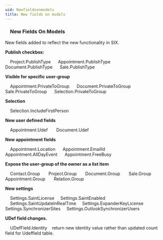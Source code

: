 ```yaml
---
uid: Newfieldsonmodels
title: New fields on models
---
```


###     New Fields On Models

New fields added to reflect the new functionality in SIX.

**Publish checkbox:**

    <see cref="SOProject.PublishType">Project.PublishType</see> 
    <see cref="SOAppointment.PublishType">Appointment.PublishType</see> 
    Document.PublishType 
    Sale.PublishType  

**Visible for specific user-group**

    <see cref="SOAppointment.PrivateToGroup">Appointment.PrivateToGroup</see> 
    <see cref="SODocument.PrivateToGroup">Document.PrivateToGroup</see> 
    Sale.PrivateToGroup 
    Selection.PrivateToGroup 

**Selection**

    <see cref="SOSelection.IncludeFirstPerson">Selection.IncludeFirstPerson</see> 

**New user defined fields**

    <see cref="SOAppointment.UDef">Appointment.Udef</see>  
    <see cref="SODocument.UDef">Document.Udef</see>  

**New appointment fields**

    <see cref="SOAppointment.Location">Appointment.Location</see> 
    <see cref="SOAppointment.EmailId">Appointment.EmailId</see> 
    <see cref="SOAppointment.AllDayEvent">Appointment.AllDayEvent</see> 
    <see cref="SOAppointment.FreeBusy">Appointment.FreeBusy</see> 

**Expose the user-group of the owner as a list item**

    <see cref="SOContact.Group">Contact.Group</see>  
    <see cref="SOProject.Group">Project.Group</see>  
    <see cref="SODocument.Group">Document.Group</see>  
    <see cref="SOSale.Group">Sale.Group</see>  
    <see cref="SOAppointment.Group">Appointment.Group</see>  
    Relation.Group   

**New settings**

    <see cref="SOSettings.SaintLicense">Settings.SaintLicense</see>
    <see cref="SOSettings.SaintEnabled">Settings.SaintEnabled</see>
    <see cref="SOSettings.SaintUpdateInRealTime">Settings.SaintUpdateInRealTime</see>
    <see cref="SOSettings.ExpanderKeyLicense">Settings.ExpanderKeyLicense</see>
    <see cref="SOSettings.SynchronizerSites">Settings.SynchronizerSites</see>
    <see cref="SOSettings.OutlookSynchronizerUsers">Settings.OutlookSynchronizerUsers</see>

**UDef field changes.**

    <see cref="SOUDefField.FieldIdentity">UDefField.Identity</see>    return new identity value rather than updated count field for Udeffield table.
